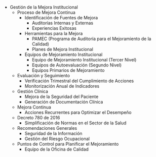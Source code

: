- Gestión de la Mejora Institucional
  - Proceso de Mejora Continua
    - Identificación de Fuentes de Mejora
      - Auditorías Internas y Externas
      - Experiencias Exitosas
    - Herramientas para la Mejora
      - PAMEC (Programa de Auditoría para el Mejoramiento de la Calidad)
      - Planes de Mejora Institucional
    - Equipos de Mejoramiento Institucional
      - Equipo de Mejoramiento Institucional (Tercer Nivel)
      - Equipos de Autoevaluación (Segundo Nivel)
      - Equipos Primarios de Mejoramiento
  - Evaluación y Seguimiento
    - Verificación Trimestral del Cumplimiento de Acciones
    - Monitorización Anual de Indicadores
  - Gestión Clínica
    - Mejora de la Seguridad del Paciente
    - Generación de Documentación Clínica
  - Mejora Continua
    - Acciones Recurrentes para Optimizar el Desempeño
  - Decreto 780 de 2016
    - Simplificación de Normas en el Sector de la Salud
  - Recomendaciones Generales
    - Seguridad de la Información
    - Gestión del Riesgo Ocupacional
  - Puntos de Control para Planificar el Mejoramiento
    - Equipo de la Oficina de Calidad